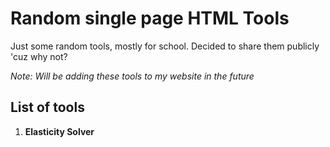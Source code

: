 # Random single page HTML Tools

Just some random tools, mostly for school. Decided to share them publicly 'cuz why not?

*Note: Will be adding these tools to my website in the future*

## List of tools

1. **Elasticity Solver**
